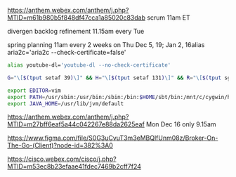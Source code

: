 https://anthem.webex.com/anthem/j.php?MTID=m61b980b5f848df47cca1a85020c83dab scrum 11am ET

divergen backlog refinement 11.15am every Tue

spring planning 11am every 2 weeks on Thu Dec 5, 19; Jan 2, 16alias aria2c='aria2c --check-certificate=false'

```bash
alias youtube-dl='youtube-dl --no-check-certificate'

G="\[$(tput setaf 39)\]" && H="\[$(tput setaf 131)\]" && R="\[$(tput sgr0)\]" && export PS1="${G}\h${R}:${H}\w${R} $ "

export EDITOR=vim
export PATH=/usr/sbin:/usr/bin:/sbin:/bin:$HOME/sbt/bin:/mnt/c/cygwin/home/DangVu/kafka_2.12-2.3.1/bin
export JAVA_HOME=/usr/lib/jvm/default
```

https://anthem.webex.com/anthem/j.php?MTID=m27bff6eaf5a44c042267e88da2625eaf Mon Dec 16 only 9.15am

https://www.figma.com/file/S0G3uCvuT3m3eMBQlfUnm08z/Broker-On-The-Go-(Client)?node-id=382%3A0

https://cisco.webex.com/cisco/j.php?MTID=m53ec8b23efaae41fdec7469b2cff7f24
